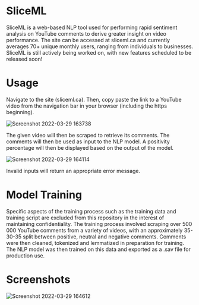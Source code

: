 # SliceML
SliceML is a web-based NLP tool used for performing rapid sentiment analysis on YouTube comments to derive greater insight on video performance. The site can be accessed at sliceml.ca and currently averages 70+ unique monthly users, ranging from individuals to businesses. SliceML is still actively being worked on, with new features scheduled to be released soon!

# Usage
Navigate to the site (sliceml.ca). Then, copy paste the link to a YouTube video from the navigation bar in your browser (including the https beginning).

![Screenshot 2022-03-29 163738](https://user-images.githubusercontent.com/55059833/160702657-4ac7922e-95bc-4dc5-b916-be199cd541da.png)

The given video will then be scraped to retrieve its comments. The comments will then be used as input to the NLP model. A positivity percentage will then be displayed based on the output of the model.

![Screenshot 2022-03-29 164114](https://user-images.githubusercontent.com/55059833/160704152-7bb9d20d-978c-4145-86a7-c502aab4d135.png)

Invalid inputs will return an appropriate error message.

# Model Training
Specific aspects of the training process such as the training data and training script are excluded from this repository in the interest of maintaining confidentiality. The training process involved scraping over 500 000 YouTube comments from a variety of videos, with an approximately 35-30-35 split between positive, neutral and negative comments. Comments were then cleaned, tokenized and lemmatized in preparation for training. The NLP model was then trained on this data and exported as a .sav file for production use.

# Screenshots
![Screenshot 2022-03-29 164612](https://user-images.githubusercontent.com/55059833/160704158-329cf621-c567-4799-9d5c-957822e1c1a3.png)
